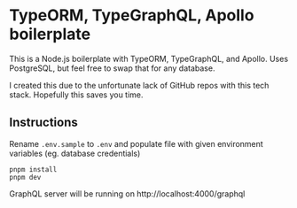 # TypeORM, TypeGraphQL, Apollo boilerplate

This is a Node.js boilerplate with TypeORM, TypeGraphQL, and Apollo. Uses PostgreSQL, but feel free to swap that for any database.

I created this due to the unfortunate lack of GitHub repos with this tech stack. Hopefully this saves you time.

## Instructions

Rename `.env.sample` to `.env` and populate file with given environment variables (eg. database credentials)

```
pnpm install
pnpm dev
```

GraphQL server will be running on http://localhost:4000/graphql
